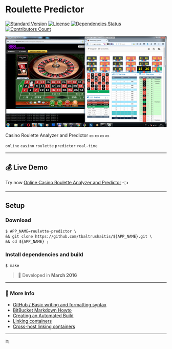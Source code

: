 # Roulette Predictor #


[![Standard Version](https://img.shields.io/badge/release-standard%20version-brightgreen.svg?style=plastic)](https://github.com/conventional-changelog/standard-version)
[![License](https://img.shields.io/badge/license-MIT-green.svg?style=flat)](https://github.com/tbaltrushaitis/roulette-predictor/blob/master/LICENSE)
[![Dependencies Status](https://david-dm.org/tbaltrushaitis/roulette-predictor.svg?theme=shields.io)](https://david-dm.org/tbaltrushaitis/roulette-predictor)
[![Contributors Count](https://img.shields.io/github/contributors/tbaltrushaitis/roulette-predictor.svg)](https://github.com/tbaltrushaitis/roulette-predictor/graphs/contributors)

![Gameplay Screenshot](assets/img/gameplay-1928-won.png)

Casino Roulette Analyzer and Predictor :yen: :dollar: :pound: :euro:

`online` `casino` `roulette` `predictor` `real-time`

---

## :moneybag: Live Demo ##

Try now [Online Casino Roulette Analyzer and Predictor](http://bit.ly/roulette-predictor) :point_left:

---

## Setup ##

### Download ###

```shell
$ APP_NAME=roulette-predictor \
&& git clone https://github.com/tbaltrushaitis/${APP_NAME}.git \
&& cd ${APP_NAME} ;
```

### Install dependencies and build ###

```shell
$ make
```

> :calendar: Developed in **March 2016**

---

### :link: More Info ###

 - [GitHub / Basic writing and formatting syntax](https://help.github.com/articles/basic-writing-and-formatting-syntax/)
 - [BitBucket Markdown Howto](https://bitbucket.org/tutorials/markdowndemo)
 - [Creating an Automated Build](https://docs.docker.com/docker-hub/builds/)
 - [Linking containers](https://docs.docker.com/engine/userguide/networking/default_network/dockerlinks.md)
 - [Cross-host linking containers](https://docs.docker.com/engine/admin/ambassador_pattern_linking.md)

---

:scorpius:
